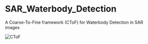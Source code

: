 # SAR_Waterbody_Detection
A Coarse-To-Fine framework (CToF) for Waterbody Detection in SAR images 


![CToF](https://github.com/user-attachments/assets/5ce987e7-ff42-41a2-bdd1-5f27c9550c92)
